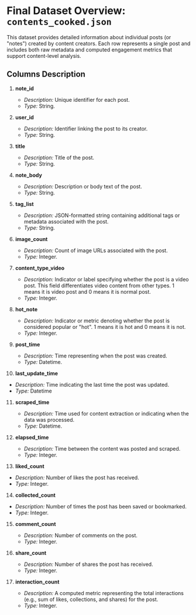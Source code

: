 # Final Dataset Overview: `contents_cooked.json`

This dataset provides detailed information about individual posts (or "notes") created by content creators. Each row represents a single post and includes both raw metadata and computed engagement metrics that support content-level analysis.

## Columns Description

1. **note_id**  
   - *Description:* Unique identifier for each post.  
   - *Type:* String.

2. **user_id**  
   - *Description:* Identifier linking the post to its creator.  
   - *Type:* String.

3. **title**  
   - *Description:* Title of the post.  
   - *Type:* String.

4. **note_body**  
   - *Description:* Description or body text of the post.  
   - *Type:* String.

5. **tag_list**  
    - *Description:* JSON-formatted string containing additional tags or metadata associated with the post.  
    - *Type:* String.

6. **image_count**  
    - *Description:* Count of image URLs associated with the post.  
    - *Type:* Integer.
    
7. **content_type_video**  
   - *Description:* Indicator or label specifying whether the post is a video post. This field differentiates video content from other types. 1 means it is video post and 0 means it is normal post. 
   - *Type:* Integer.

8. **hot_note**  
    - *Description:* Indicator or metric denoting whether the post is considered popular or "hot". 1 means it is hot and 0 means it is not.  
    - *Type:* Integer.

9. **post_time**  
   - *Description:* Time representing when the post was created.  
   - *Type:* Datetime.

10. **last_update_time**  
   - *Description:* Time indicating the last time the post was updated.  
   - *Type:* Datetime

11. **scraped_time**  
    - *Description:* Time used for content extraction or indicating when the data was processed.  
    - *Type:* Datetime.

12. **elapsed_time**  
    - *Description:* Time between the content was posted and scraped. 
    - *Type:* Integer.

13. **liked_count**  
   - *Description:* Number of likes the post has received.  
   - *Type:* Integer.

14. **collected_count**  
   - *Description:* Number of times the post has been saved or bookmarked.  
   - *Type:* Integer.

15. **comment_count**  
    - *Description:* Number of comments on the post.  
    - *Type:* Integer.

16. **share_count**  
    - *Description:* Number of shares the post has received.  
    - *Type:* Integer.

17. **interaction_count**  
    - *Description:* A computed metric representing the total interactions (e.g., sum of likes, collections, and shares) for the post.  
    - *Type:* Integer.





